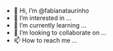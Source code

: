 - 👋 Hi, I’m @fabianataurinho
- 👀 I’m interested in ...
- 🌱 I’m currently learning ...
- 💞️ I’m looking to collaborate on ...
- 📫 How to reach me ...

<!---
fabianataurinho/fabianataurinho is a ✨ special ✨ repository because its `README.md` (this file) appears on your GitHub profile.
You can click the Preview link to take a look at your changes.
--->
